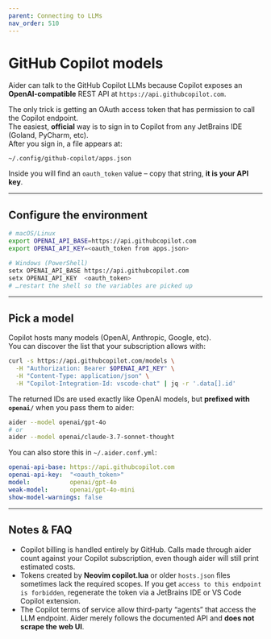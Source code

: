 ```yaml
---
parent: Connecting to LLMs
nav_order: 510
---
```


# GitHub Copilot models

Aider can talk to the GitHub Copilot LLMs because Copilot exposes an **OpenAI-compatible** REST
API at `https://api.githubcopilot.com`.

The only trick is getting an OAuth access token that has permission to call the Copilot
endpoint.  
The easiest, **official** way is to sign in to Copilot from any JetBrains IDE
(Goland, PyCharm, etc).  
After you sign in, a file appears at:

```
~/.config/github-copilot/apps.json
```

Inside you will find an `oauth_token` value – copy that string, **it is your API key**.

---

## Configure the environment

```bash
# macOS/Linux
export OPENAI_API_BASE=https://api.githubcopilot.com
export OPENAI_API_KEY=<oauth_token from apps.json>

# Windows (PowerShell)
setx OPENAI_API_BASE https://api.githubcopilot.com
setx OPENAI_API_KEY  <oauth_token>
# …restart the shell so the variables are picked up
```

---

## Pick a model

Copilot hosts many models (OpenAI, Anthropic, Google, etc).  
You can discover the list that your subscription allows with:

```bash
curl -s https://api.githubcopilot.com/models \
  -H "Authorization: Bearer $OPENAI_API_KEY" \
  -H "Content-Type: application/json" \
  -H "Copilot-Integration-Id: vscode-chat" | jq -r '.data[].id'
```

The returned IDs are used exactly like OpenAI models, but **prefixed with `openai/`** when you
pass them to aider:

```bash
aider --model openai/gpt-4o
# or
aider --model openai/claude-3.7-sonnet-thought
```

You can also store this in `~/.aider.conf.yml`:

```yaml
openai-api-base: https://api.githubcopilot.com
openai-api-key:  "<oauth_token>"
model:           openai/gpt-4o
weak-model:      openai/gpt-4o-mini
show-model-warnings: false
```

---

## Notes & FAQ

* Copilot billing is handled entirely by GitHub.  Calls made through aider count against your
  Copilot subscription, even though aider will still print estimated costs.
* Tokens created by **Neovim copilot.lua** or older `hosts.json` files sometimes lack the
  required scopes. If you get `access to this endpoint is forbidden`, regenerate the token via a
  JetBrains IDE or VS Code Copilot extension.
* The Copilot terms of service allow third-party “agents” that access the LLM endpoint.  Aider
  merely follows the documented API and **does not scrape the web UI**.

